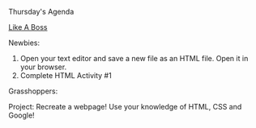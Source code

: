 Thursday's Agenda

[Like A Boss](https://github.com/Drewbie345/okcoders-winter2017/blob/master/week1/likeaboss.gif?raw=true)

Newbies:

1. Open your text editor and save a new file as an HTML file. Open it in your browser.
2. Complete HTML Activity #1


Grasshoppers:

Project: Recreate a webpage! Use your knowledge of HTML, CSS and Google!


